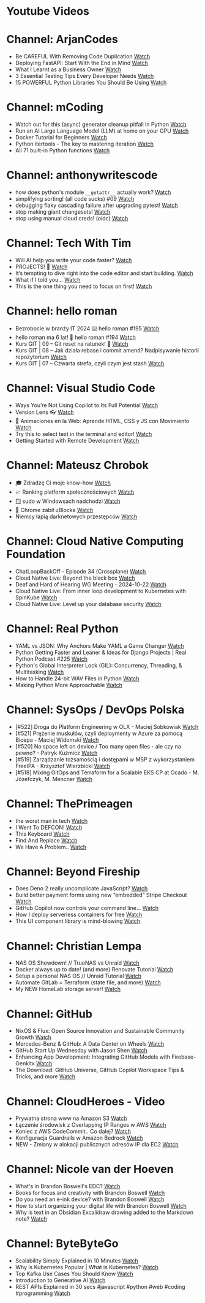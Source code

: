 
Youtube Videos
==============

# Channel: ArjanCodes
  
 - Be CAREFUL With Removing Code Duplication  [Watch](https://youtu.be/6AGDnJ_26uw)  
 - Deploying FastAPI: Start With the End in Mind  [Watch](https://youtu.be/A5I45e0CDbI)  
 - What I Learnt as a Business Owner  [Watch](https://youtu.be/awqWiYUJy9k)  
 - 3 Essential Testing Tips Every Developer Needs  [Watch](https://youtu.be/meeA-bFOcuk)  
 - 15 POWERFUL Python Libraries You Should Be Using  [Watch](https://youtu.be/OiLgG4CabPo)
# Channel: mCoding
  
 - Watch out for this (async) generator cleanup pitfall in Python  [Watch](https://youtu.be/N56Jrqc7SBk)  
 - Run an AI Large Language Model (LLM) at home on your GPU  [Watch](https://youtu.be/RejIVgfER-4)  
 - Docker Tutorial for Beginners  [Watch](https://youtu.be/b0HMimUb4f0)  
 - Python itertools - The key to mastering iteration  [Watch](https://youtu.be/1p7xa_BHYDs)  
 - All 71 built-in Python functions  [Watch](https://youtu.be/7Qu_KXc7xSI)
# Channel: anthonywritescode
  
 - how does python's module `__getattr__` actually work?  [Watch](https://youtu.be/K1-wYUSQoF8)  
 - simplifying sorting! (all code sucks) #09  [Watch](https://youtu.be/VEG2kj87Uxw)  
 - debugging flaky cascading failure after upgrading pytest!  [Watch](https://youtu.be/zyZXdvJgGPM)  
 - stop making giant changesets!  [Watch](https://youtu.be/Gu6XrmfwivI)  
 - stop using manual cloud creds! (oidc)  [Watch](https://youtu.be/YCGb7RP960E)
# Channel: Tech With Tim
  
 - Will AI help you write your code faster?  [Watch](https://youtu.be/H-7CaAFnk_M)  
 - PROJECTS! 🎯  [Watch](https://youtu.be/IWv_fhsA73s)  
 - It’s tempting to dive right into the code editor and start building.  [Watch](https://youtu.be/BK5SLdRr-s4)  
 - What if I told you...  [Watch](https://youtu.be/rRCbfK8QfSM)  
 - This is the one thing you need to focus on first!  [Watch](https://youtu.be/Tvg2JCpGeq4)
# Channel: hello roman
  
 - Bezrobocie w branży IT 2024 ⌨️ hello roman #195  [Watch](https://youtu.be/3A0h9uNj0Z4)  
 - hello roman ma 6 lat!  🎉  hello roman #194  [Watch](https://youtu.be/2VcweF4sVRE)  
 - Kurs GIT | 09 – Git reset na ratunek! 🛟  [Watch](https://youtu.be/vri36csppEY)  
 - Kurs GIT | 08 – Jak działa rebase i commit amend? Nadpisywanie historii repozytorium  [Watch](https://youtu.be/4GKI4Gz97TE)  
 - Kurs GIT | 07 – Czwarta strefa, czyli czym jest stash  [Watch](https://youtu.be/T9n2tF60cY0)
# Channel: Visual Studio Code
  
 - Ways You’re Not Using Copilot to Its Full Potential  [Watch](https://youtu.be/SLMfhuptCo8)  
 - Version Lens 👓  [Watch](https://youtu.be/JWxXhQrRpMQ)  
 - 🔴 Animaciones en la Web: Aprende HTML, CSS y JS con Movimiento  [Watch](https://youtu.be/JcPyHU6a4zY)  
 - Try this to select text in the terminal and editor!  [Watch](https://youtu.be/NQngxM6GD9g)  
 - Getting Started with Remote Development  [Watch](https://youtu.be/QA9jlp-o5vQ)
# Channel: Mateusz Chrobok
  
 - 🎓 Zdradzę Ci moje know-how  [Watch](https://youtu.be/PqoWDrGiR4E)  
 - 📈 Ranking platform społecznościowych  [Watch](https://youtu.be/4pm80_W4O9c)  
 - 🪟 sudo w Windowsach nadchodzi  [Watch](https://youtu.be/NM3mPJsggpQ)  
 - 🥷 Chrome zabił uBlocka  [Watch](https://youtu.be/m7nHDu9F9-Q)  
 - Niemcy łapią darknetowych przestępców  [Watch](https://youtu.be/3IqEgmFTark)
# Channel: Cloud Native Computing Foundation
  
 - ChatLoopBackOff - Episode 34 (Crossplane)  [Watch](https://youtu.be/rqpQgnvSaeY)  
 - Cloud Native Live: Beyond the black box  [Watch](https://youtu.be/CZ8nj2_bzR8)  
 - Deaf and Hard of Hearing WG Meeting - 2024-10-22  [Watch](https://youtu.be/UGXQ4Zx1Ong)  
 - Cloud Native Live: From inner loop development to Kubernetes with SpinKube  [Watch](https://youtu.be/ke5W8eFx1gM)  
 - Cloud Native Live: Level up your database security  [Watch](https://youtu.be/hoprkEsqLcg)
# Channel: Real Python
  
 - YAML vs JSON: Why Anchors Make YAML a Game Changer  [Watch](https://youtu.be/0Vl7IVc0OFI)  
 - Python Getting Faster and Leaner & Ideas for Django Projects | Real Python Podcast #225  [Watch](https://youtu.be/0XHKjHgrlP0)  
 - Python's Global Interpreter Lock (GIL): Concurrency, Threading, & Multitasking  [Watch](https://youtu.be/yBX89xUmnyk)  
 - How to Handle 24-bit WAV Files in Python  [Watch](https://youtu.be/kD0JbpW-n5I)  
 - Making Python More Approachable  [Watch](https://youtu.be/jeJFUHBXLAk)
# Channel: SysOps / DevOps Polska
  
 - [#522] Droga do Platform Engineering w OLX - Maciej Sobkowiak  [Watch](https://youtu.be/rQKbypWsNCI)  
 - [#521] Prężenie muskułów, czyli deploymenty w Azure za pomocą Bicepa - Maciej Widomski  [Watch](https://youtu.be/7PKUj37mBlI)  
 - [#520] No space left on device / Too many open files - ale czy na pewno? - Patryk Kuźmicz  [Watch](https://youtu.be/mhoB8ZSUbbw)  
 - [#519] Zarządzanie tożsamością i dostępami w MSP z wykorzystaniem FreeIPA - Krzysztof Wierzbicki  [Watch](https://youtu.be/Gu0ziZbrlmY)  
 - [#518] Mixing GitOps and Terraform for a Scalable EKS CP at Ocado - M. Józefczyk, M. Mencner  [Watch](https://youtu.be/Bgkd07dxaBA)
# Channel: ThePrimeagen
  
 - the worst man in tech  [Watch](https://youtu.be/A_XGsAl-LqY)  
 - I Went To DEFCON!  [Watch](https://youtu.be/GwcFxTuMYmU)  
 - This Keyboard  [Watch](https://youtu.be/dhuX9t2j5Hc)  
 - Find And Replace  [Watch](https://youtu.be/v2a6Nv7RSd0)  
 - We Have A Problem..  [Watch](https://youtu.be/1-0r90bm6CE)
# Channel: Beyond Fireship
  
 - Does Deno 2 really uncomplicate JavaScript?  [Watch](https://youtu.be/8IHhvkaVqVE)  
 - Build better payment forms using new “embedded” Stripe Checkout  [Watch](https://youtu.be/7WFXl4-aCxs)  
 - GitHub Copilot now controls your command line...  [Watch](https://youtu.be/P8MfgV9us4o)  
 - How I deploy serverless containers for free  [Watch](https://youtu.be/cw34KMPSt4k)  
 - This UI component library is mind-blowing  [Watch](https://youtu.be/RPa3_AD1_Vs)
# Channel: Christian Lempa
  
 - NAS OS Showdown! // TrueNAS vs Unraid  [Watch](https://youtu.be/BmpzgcslQRQ)  
 - Docker always up to date! (and more) Renovate Tutorial  [Watch](https://youtu.be/FoUE3HPorPY)  
 - Setup a personal NAS OS // Unraid Tutorial  [Watch](https://youtu.be/Y2VkyZiPaM8)  
 - Automate GitLab + Terraform (state file, and more)  [Watch](https://youtu.be/X-Amz-Hdy8Q)  
 - My NEW HomeLab storage server!  [Watch](https://youtu.be/HriJkdgNlKs)
# Channel: GitHub
  
 - NixOS & Flux: Open Source Innovation and Sustainable Community Growth  [Watch](https://youtu.be/5ZqyewSRTg8)  
 - Mercedes-Benz & GitHub: A Data Center on Wheels  [Watch](https://youtu.be/yRVk86cvybg)  
 - GitHub Start Up Wednesday with Jason Shen  [Watch](https://youtu.be/IfvJMcLrTkA)  
 - Enhancing App Development: Integrating GitHub Models with Firebase-Genkitx  [Watch](https://youtu.be/xPZBNtoXgnk)  
 - The Download: GitHub Universe, GitHub Copilot Workspace Tips & Tricks, and more  [Watch](https://youtu.be/AQW5eY5aX-s)
# Channel: CloudHeroes - Video
  
 - Prywatna strona www na Amazon S3  [Watch](https://youtu.be/483QNc4XXBc)  
 - Łączenie środowisk z Overlapping IP Ranges w AWS  [Watch](https://youtu.be/71qb57dMMFs)  
 - Koniec z AWS CodeCommit.. Co dalej?  [Watch](https://youtu.be/fkggBFBDOVk)  
 - Konfiguracja Guardrails w Amazon Bedrock  [Watch](https://youtu.be/mVQrBKucLGM)  
 - NEW - Zmiany w alokacji publicznych adresów IP dla EC2  [Watch](https://youtu.be/ltZzJRP3Wxg)
# Channel: Nicole van der Hoeven
  
 - What's in Brandon Boswell's EDC?  [Watch](https://youtu.be/Noswl0jCA4k)  
 - Books for focus and creativity with Brandon Boswell  [Watch](https://youtu.be/Ugc4U8Rx7RM)  
 - Do you need an e-ink device? with Brandon Boswell  [Watch](https://youtu.be/uUKPV6mWMFM)  
 - How to start organizing your digital life with Brandon Boswell  [Watch](https://youtu.be/Ykhyw3T3ICU)  
 - Why is text in an Obsidian Excalidraw drawing added to the Markdown note?  [Watch](https://youtu.be/HG5IuDIWHgY)
# Channel: ByteByteGo
  
 - Scalability Simply Explained in 10 Minutes  [Watch](https://youtu.be/EWS_CIxttVw)  
 - Why is Kubernetes Popular | What is Kubernetes?  [Watch](https://youtu.be/lv0DdVLZuHc)  
 - Top Kafka Use Cases You Should Know  [Watch](https://youtu.be/Ajz6dBp_EB4)  
 - Introduction to Generative AI  [Watch](https://youtu.be/2p5OHDxR2l8)  
 - REST APIs Explained in 30 secs #javascript #python #web #coding #programming  [Watch](https://youtu.be/hQUjpbb75eY)